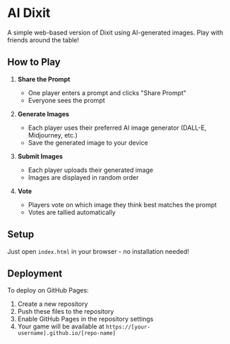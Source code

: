 # AI Dixit

A simple web-based version of Dixit using AI-generated images. Play with friends around the table!

## How to Play

1. **Share the Prompt**
   - One player enters a prompt and clicks "Share Prompt"
   - Everyone sees the prompt

2. **Generate Images**
   - Each player uses their preferred AI image generator (DALL-E, Midjourney, etc.)
   - Save the generated image to your device

3. **Submit Images**
   - Each player uploads their generated image
   - Images are displayed in random order

4. **Vote**
   - Players vote on which image they think best matches the prompt
   - Votes are tallied automatically

## Setup

Just open `index.html` in your browser - no installation needed!

## Deployment

To deploy on GitHub Pages:
1. Create a new repository
2. Push these files to the repository
3. Enable GitHub Pages in the repository settings
4. Your game will be available at `https://[your-username].github.io/[repo-name]`
